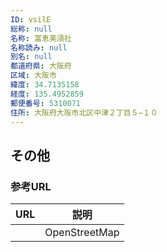 ```yaml
---
ID: vsilE
総称: null
名称: 富恵美須社
名称読み: null
別名: null
都道府県: 大阪府
区域: 大阪市
緯度: 34.7135158
経度: 135.4952859
郵便番号: 5310071
住所: 大阪府大阪市北区中津２丁目５−１０
---
```


## その他

### 参考URL

| URL | 説明          |
| --- | ------------- |
|     | OpenStreetMap |
